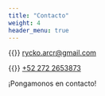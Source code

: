 ```yaml
---
title: "Contacto"
weight: 4
header_menu: true
---
```


{{<icon class="fa fa-envelope">}}&nbsp;[rycko.arcr@gmail.com](mailto:rycko.arcr@gmail.com)

{{<icon class="fa fa-phone">}}&nbsp;[+52 272 2653873](tel:+522722653873)

¡Pongamonos en contacto!

